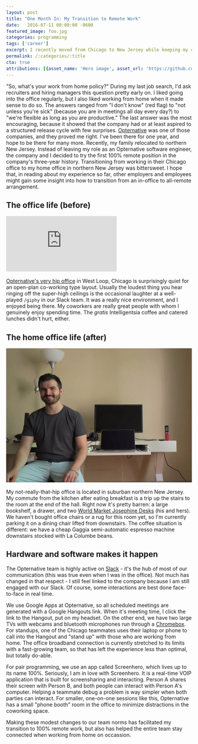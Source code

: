 ```yaml
---
layout: post
title: "One Month In: My Transition to Remote Work"
date:   2016-07-11 00:00:00 -0600
featured_image: foo.jpg
categories: programming
tags: ['career']
excerpt: I recently moved from Chicago to New Jersey while keeping my current job at telehealth startup Opternative.  Here's what I learned during the transition.
permalink: /:categories/:title
cta: true
attributions: [{asset_name: 'Hero image', asset_url: 'https://github.com/jekyll/brand/blob/master/jekyll-logo-dark-solid.png', author: Coby Chapple, license_name: 'MIT License'}]
---
```


"So, what's your work from home policy?" During my last job search, I'd ask recruiters and hiring managers this question pretty early on.  I liked going into the office regularly, but I also liked working from home when it made sense to do so.  The answers ranged from "I don't know" (red flag) to "not unless you're sick" (because you are in meetings all day every day?) to "we're flexible as long as you are productive."  The last answer was the most encouraging, because it showed that the company had or at least aspired to a structured release cycle with few surprises.  [Opternative](https://opternative.com) was one of those companies, and they proved me right.  I've been there for one year, and hope to be there for many more.  Recently, my family relocated to northern New Jersey.  Instead of leaving my role as an Opternative software engineer, the company and I decided to try the first 100% remote position in the company's three-year history.  Transitioning from working in their Chicago office to my home office in northern New Jersey was bittersweet.  I hope that, in reading about my experience so far, other employers and employees might gain some insight into how to transition from an in-office to all-remote arrangement.

## The office life (before)

![Opternative product team in the office](https://external-lga3-1.xx.fbcdn.net/safe_image.php?d=AQD2Zlm7oizvESg2&w=476&h=249&url=fbstaging%3A%2F%2Fgraph.facebook.com%2Fstaging_resources%2FMDExMDg2OTcyNTg0Njc1MjYzOjEzMjA2NjYyOA%3D%3D&cfs=1&upscale=1&sx=0&sy=0&sw=2048&sh=1071)

[Opternative's very hip office](http://www.builtinchicago.org/2016/06/22/chicago-tech-gets-outside-during-workday) in West Loop, Chicago is surprisingly quiet for an open-plan co-working type layout.  Usually the loudest thing you hear ringing off the super-high ceilings is the occasional laughter at a well-played `/giphy` in our Slack team.  It was a really nice environment, and I enjoyed being there.  My coworkers are really great people with whom I genuinely enjoy spending time.  The _gratis_ Intelligentsia coffee and catered lunches didn't hurt, either.

## The home office life (after)

![Jeff in his home office](/assets/images/posts/transition-to-remote-work/nj-office.jpg)

My not-really-that-hip office is located in suburban northern New Jersey.  My commute from the kitchen after eating breakfast is a trip up the stairs to the room at the end of the hall.  Right now it's pretty barren: a large bookshelf, a drawer, and two [World Market Josephine Desks](http://www.worldmarket.com/product/josephine-desk.do) (his and hers).  We haven't bought office chairs or a rug for this room yet, so I'm currently parking it on a dining chair lifted from downstairs.  The coffee situation is different: we have a cheap Gaggia semi-automatic espresso machine downstairs stocked with La Columbe beans.

## Hardware and software makes it happen

The Opternative team is highly active on [Slack](https://slack.com/) - it's the hub of most of our communication (this was true even when I was in the office).  Not much has changed in that respect - I still feel linked to the company because I am still engaged with our Slack.  Of course, some interactions are best done face-to-face in real time.

We use Google Apps at Opternative, so all scheduled meetings are generated with a Google Hangouts link.  When it's meeting time, I click the link to the Hangout, put on my headset.  On the other end, we have two large TVs with webcams and bluetooth microphones run through a [Chromebox](https://www.amazon.com/Asus-CHROMEBOX-M004U-ASUS-Desktop/dp/B00IT1WJZQ).  For standups, one of the Chicago teammates uses their laptop or phone to call into the Hangout and "stand up" with those who are working from home.  The office broadband connection is currently stretched to its limits with a fast-growing team, so that has left the experience less than optimal, but totally do-able.

For pair programming, we use an app called Screenhero, which lives up to its name 100%.  Seriously, I am in love with Screenhero.  It is a real-time VOIP application that is built for screensharing and interacting.  Person A shares their screen with Person B, and both people can interact with Person A's computer.  Helping a teammate debug a problem is way simpler when both parties can interact.  For smaller, one-on-one sessions like this, Opternative has a small "phone booth" room in the office to minimize distractions in the coworking space.

Making these modest changes to our team norms has facilitated my transition to 100% remote work, but also has helped the entire team stay connected when working from home on occassion. 

## 

